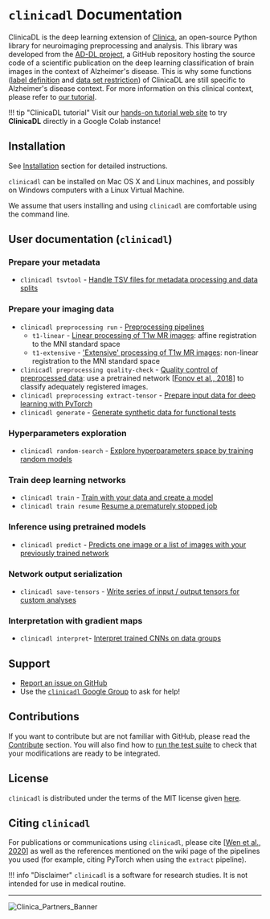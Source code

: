 # `clinicadl` Documentation

ClinicaDL is the deep learning extension of [Clinica](https://aramislab.paris.inria.fr/clinica/docs/public/latest/),
an open-source Python library for neuroimaging preprocessing and analysis.
This library was developed from the [AD-DL project](https://github.com/aramis-lab/AD-DL), a GitHub repository hosting
the source code of a scientific publication on the deep learning classification of brain images in the context of Alzheimer's
disease. This is why some functions ([label definition](TSVTools.md#getlabels---extract-labels-specific-to-alzheimers-disease) 
and [data set restriction](TSVTools.md#restrict---reproduce-restrictions-on-specific-datasets)) of ClinicaDL 
are still specific to Alzheimer's disease context. For more information on this clinical context, please
refer to [our tutorial](https://aramislab.paris.inria.fr/clinicadl/tuto/Notebooks-AD-DL/clinical.html).


!!! tip "ClinicaDL tutorial"
    Visit our [hands-on tutorial web site](https://aramislab.paris.inria.fr/clinicadl/tuto/intro.html) 
    to try **ClinicaDL** directly in a Google Colab instance!

## Installation

See [Installation](./Installation.md) section for detailed instructions.

`clinicadl` can be installed on Mac OS X and Linux machines, and possibly on Windows computers with a Linux Virtual Machine.

We assume that users installing and using `clinicadl` are comfortable using the command line.

## User documentation (`clinicadl`)

### Prepare your metadata
- `clinicadl tsvtool` - [Handle TSV files for metadata processing and data splits](./TSVTools.md)

### Prepare your imaging data
- `clinicadl preprocessing run` - [Preprocessing pipelines](Preprocessing/Introduction.md)
    - `t1-linear` - [Linear processing of T1w MR images](Preprocessing/T1_Linear.md): affine registration to the MNI standard space
    - `t1-extensive` - ['Extensive' processing of T1w MR images](Preprocessing/T1_Extensive.md): non-linear registration to the MNI standard space
- `clinicadl preprocessing quality-check` - [Quality control of preprocessed data](Preprocessing/QualityCheck.md): use a pretrained network [[Fonov et al., 2018](https://www.biorxiv.org/content/10.1101/303487v1)] to classify adequately registered images.
- `clinicadl preprocessing extract-tensor` - [Prepare input data for deep learning with PyTorch](Preprocessing/Extract.md)
- `clinicadl generate` - [Generate synthetic data for functional tests](Preprocessing/Generate.md)

### Hyperparameters exploration
- `clinicadl random-search` - [Explore hyperparameters space by training random models](./RandomSearch.md)

### Train deep learning networks
- `clinicadl train` - [Train with your data and create a model](./Train/Introduction.md)
- `clinicadl train resume` [Resume a prematurely stopped job](./Train/Resume.md)

### Inference using pretrained models
- `clinicadl predict` - [Predicts one image or a list of images with your previously trained network](Predict.md)
  
### Network output serialization
- `clinicadl save-tensors` - [Write series of input / output tensors for custom analyses](./Tensors.md)

### Interpretation with gradient maps
- `clinicadl interpret`- [Interpret trained CNNs on data groups](./Interpret.md)

<!--## Pretrained models

Pretrained models for the CNN networks implemented in ClinicaDL can be obtained here:
<https://zenodo.org/record/3491003>  

These models were obtained during the experiments for publication.
They correspond to a previous version of ClinicaDL, hence their file system is not compatible with the current version.
Updated versions of most representative models are available [here](https://aramislab.paris.inria.fr/files/data/models/dl/models_v002/).-->

## Support
- [Report an issue on GitHub](https://github.com/aramis-lab/clinicadl/issues)
- Use the [`clinicadl` Google Group](https://groups.google.com/forum/#!forum/clinica-user) to ask for help!

## Contributions
If you want to contribute but are not familiar with GitHub, please read the [Contribute](Contribute/Newcomers.md) section.
You will also find how to [run the test suite](Contribute/Test.md) to check that your modifications are ready to be integrated.

## License
`clinicadl` is distributed under the terms of the MIT license given [here](https://github.com/aramis-lab/clinicadl/blob/dev/LICENSE.txt).

## Citing `clinicadl`
For publications or communications using `clinicadl`, please cite [[Wen et al., 2020](https://doi.org/10.1016/j.media.2020.101694)] 
as well as the references mentioned on the wiki page of the pipelines you used 
(for example, citing PyTorch when using the `extract` pipeline).

!!! info "Disclaimer"
    `clinicadl` is a software for research studies. It is not intended for use in medical routine.

---

![Clinica_Partners_Banner](https://aramislab.paris.inria.fr/clinica/docs/public/latest/img/Clinica_Partners_Banner.png)
